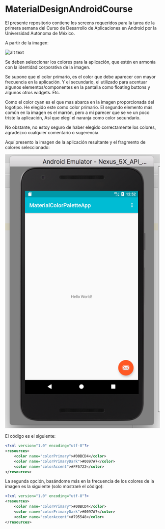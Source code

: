 # MaterialDesignAndroidCourse
El presente repositorio contiene los screens requeridos para la tarea de la primera semana del Curso de Desarrollo de Aplicaciones en Android por la Universidad Autónoma de México.

A partir de la imagen:

![alt text](https://d3c33hcgiwev3.cloudfront.net/imageAssetProxy.v1/o9aN7gWSEeaaqg5MSeYjIQ_521424d79698bfb8722baa94062502d9_revisionporpares1_Curso3.png?expiry=1510531200000&hmac=zUw4UVe4gCDM8Yl7JCwkkeY_GcPs7LZ7YxW0HdugFCY)

Se deben seleccionar los colores para la aplicación, que estén en armonía con la identidad corporativa de la imagen.

Se supone que el color primario, es el color que debe aparecer con mayor frecuencia en la aplicación. Y el secundario, el utilizado para acentuar algunos elementos/componentes en la pantalla como floating buttons y algunos otros widgets. Etc.

Como el color cyan es el que mas abarca en la imagen proporcionada del logotipo. He elegido este como color primario. El segundo elemento más común en la imagen es el marrón, pero a mi parecer que se ve un poco triste la aplicación, Así que elegí el naranja como color secundario.

No obstante, no estoy seguro de haber elegido correctamente los colores, agradezco cualquier comentario o sugerencia.

Aquí presento la imagen de la aplicación resultante y el fragmento de colores seleccionado:

![alt text](https://raw.githubusercontent.com/hugounavez/materialDesignAndroidCourse/master/firstScreenMaterialPalette.png)

El código es el siguiente:


```xml
<?xml version="1.0" encoding="utf-8"?>
<resources>
    <color name="colorPrimary">#00BCD4</color>
    <color name="colorPrimaryDark">#0097A7</color>
    <color name="colorAccent">#FF5722</color>
</resources>

```

La segunda opción, basándome más en la frecuencia de los colores de la imagen es la siguiente (solo mostraré el código):


```xml
<?xml version="1.0" encoding="utf-8"?>
<resources>
    <color name="colorPrimary">#00BCD4</color>
    <color name="colorPrimaryDark">#0097A7</color>
    <color name="colorAccent">#795548</color>
</resources>

```
